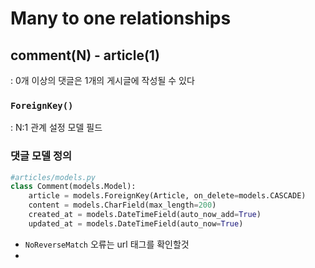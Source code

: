 # Many to one relationships 
## comment(N) - article(1)
: 0개 이상의 댓글은 1개의 게시글에 작성될 수 있다

### `ForeignKey()`
: N:1 관계 설정 모델 필드
### 댓글 모델 정의
```python 
#articles/models.py
class Comment(models.Model):
    article = models.ForeignKey(Article, on_delete=models.CASCADE)
    content = models.CharField(max_length=200)
    created_at = models.DateTimeField(auto_now_add=True)
    updated_at = models.DateTimeField(auto_now=True)
```

- `NoReverseMatch` 오류는 url 태그를 확인할것
- 